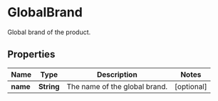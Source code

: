 

# GlobalBrand

Global brand of the product.

## Properties

| Name | Type | Description | Notes |
|------------ | ------------- | ------------- | -------------|
|**name** | **String** | The name of the global brand. |  [optional] |



